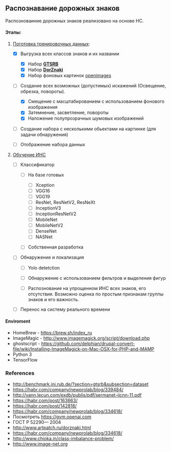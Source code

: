 ## Распознавание дорожных знаков 

Распозноваиние дорожных знаков реализовано на основе НС. 

#### Этапы:
1) [Поготовка тренировочных данных](createDataSetOnPatters.py): 
  
    * [x] Выгрузка всех классов знаков и их названии
     
        * [x] Набор [<b>GTSRB</b>](http://benchmark.ini.rub.de/?section=gtsrb&subsection=dataset)
        * [x] Набор [<b>DorZnaki</b>](http://www.artpatch.ru/dorznaki.html) 
        * [x] Набор фоновых картинок [openimages](https://storage.googleapis.com/openimages/web/index.html)
         
    * [ ] Создание всех возможных (допустимых) искажений (Освещение, обрезка, повороты).
        
        * [x] Смещение с масштабированием с использованием фонового изображения
        * [x] Затемнение, засветление, повороты
        * [x] Наложение полупрозрачных шумовых изображений
        
    * [ ] Создание набора с несколькими обьектами на картинке (для задачи обнаружения)
    * [ ] Отображение набора данных

2) [Обучение ИНС](trainigCNN.py)

    * [ ] Классификатор
    
        * [ ] На базе готовых
        
            * [ ] Xception
            * [ ] VGG16
            * [ ] VGG19
            * [ ] ResNet, ResNetV2, ResNeXt
            * [ ] InceptionV3
            * [ ] InceptionResNetV2
            * [ ] MobileNet
            * [ ] MobileNetV2
            * [ ] DenseNet
            * [ ] NASNet
            
        * [ ] Собственная разработка
        
    * [ ] Обнаружение и локализация
    
        * [ ] Yolo detetction
        
        * [ ] Обнаружение с использованием фильтров и выделения фигур
        
        * [ ] Распознование на упрощенном ИНС всех знаков, его отсутствия. 
        Возможно оценка по простым признакам группы знаков и его важность. 
        
    * [ ] Перенос на систему реального времени
    
    
#### Enviroment
   
   * HomeBrew - https://brew.sh/index_ru
   * ImageMagic - http://www.imagemagick.org/script/download.php
   * ghostscript - https://github.com/delphian/drupal-convert-file/wiki/Installing-ImageMagick-on-Mac-OSX-for-PHP-and-MAMP
   * Python 3 
   * TensorFlow



### References
* http://benchmark.ini.rub.de/?section=gtsrb&subsection=dataset
* https://habr.com/company/newprolab/blog/339484/
* http://yann.lecun.com/exdb/publis/pdf/sermanet-ijcnn-11.pdf
* https://habr.com/post/163663/
* https://habr.com/post/142818/
* https://habr.com/company/newprolab/blog/334618/
* Посмотреть https://gym.openai.com
* ГОСТ Р 52290— 2004
* http://www.artpatch.ru/dorznaki.html
* https://habr.com/company/newprolab/blog/334618/
* http://www.chioka.in/class-imbalance-problem/
* http://www.image-net.org
